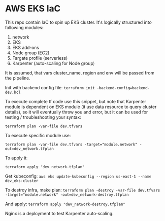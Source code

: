 # AWS EKS IaC

This repo contain IaC to spin up EKS cluster.
It's logically structured into following modules:
1) network
2) EKS
3) EKS add-ons
4) Node group (EC2)
5) Fargate profile (serverless)
6) Karpenter (auto-scaling for Node group)

It is assumed, that vars cluster_name, region and env will be passed from the pipeline.

Init with backend config file:
`terraform init -backend-config=backend-dev.hcl`

To execute complete tf code use this snippet, but note that Karpenter module is dependent on EKS module (it use data resource to query cluster details), so it will eventually throw you and error, but it can be used for testing / troubleshooting your syntax:

`terraform plan -var-file dev.tfvars`

To execute specific module use:

`terraform plan -var-file dev.tfvars -target="module.network" -out=dev_network.tfplan`

To apply it:

`terraform apply "dev_network.tfplan"`

Get kubeconfig:
`aws eks update-kubeconfig --region us-east-1 --name dev_eks-cluster`

To destroy infra, make plan:
`terraform plan -destroy -var-file dev.tfvars -target="module.network" -out=dev_network-destroy.tfplan`

And apply:
`terraform apply "dev_network-destroy.tfplan"`

Nginx is a deployment to test Karpenter auto-scaling.